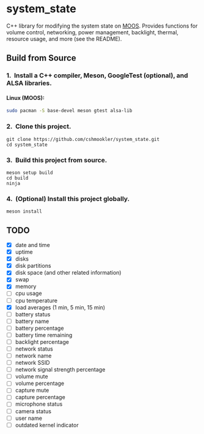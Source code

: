 # **system_state**

C++ library for modifying the system state on [MOOS](https://github.com/cshmookler/moos). Provides functions for volume control, networking, power management, backlight, thermal, resource usage, and more (see the README).

## Build from Source

### 1.&nbsp; Install a C++ compiler, Meson, GoogleTest (optional), and ALSA libraries.

#### Linux (MOOS):

```bash
sudo pacman -S base-devel meson gtest alsa-lib
```

### 2.&nbsp; Clone this project.

```
git clone https://github.com/cshmookler/system_state.git
cd system_state
```

### 3.&nbsp; Build this project from source.

```
meson setup build
cd build
ninja
```

### 4.&nbsp; (Optional) Install this project globally.

```
meson install
```

## **TODO**

- [X] date and time
- [X] uptime
- [X] disks
- [X] disk partitions
- [X] disk space (and other related information)
- [X] swap
- [X] memory
- [ ] cpu usage
- [ ] cpu temperature
- [X] load averages (1 min, 5 min, 15 min)
- [ ] battery status
- [ ] battery name
- [ ] battery percentage
- [ ] battery time remaining
- [ ] backlight percentage
- [ ] network status
- [ ] network name
- [ ] network SSID
- [ ] network signal strength percentage
- [ ] volume mute
- [ ] volume percentage
- [ ] capture mute
- [ ] capture percentage
- [ ] microphone status
- [ ] camera status
- [ ] user name
- [ ] outdated kernel indicator
